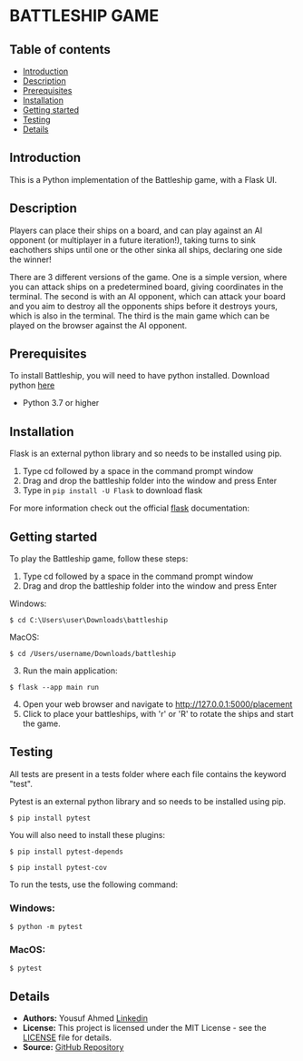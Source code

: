 
# BATTLESHIP GAME

## Table of contents
* [Introduction](#Introduction)
* [Description](#Description)
* [Prerequisites](#Prerequisites)
* [Installation](#Installation)
* [Getting started](#Getting-started)
* [Testing](#Testing)
* [Details](#Details)

## Introduction

This is a Python implementation of the Battleship game, with a Flask UI. 

## Description

Players can place their ships on a board, and can play against an AI opponent (or multiplayer in a future iteration!), taking turns to sink eachothers ships until one or the other sinka all ships, declaring one side the winner!

There are 3 different versions of the game. One is a simple version, where you can attack ships on a predetermined board, giving coordinates in the terminal. The second is with an AI opponent, which can attack your board and you aim to destroy all the opponents ships before it destroys yours, which is also in the terminal. The third is the main game which can be played on the browser against the AI opponent.

## Prerequisites

To install Battleship, you will need to have python installed. Download python [here](https://www.python.org/downloads/)
* Python 3.7 or higher

## Installation

Flask is an external python library and so needs to be installed using pip.

1) Type cd followed by a space in the command prompt window
2) Drag and drop the battleship folder into the window and press Enter
3) Type in `pip install -U Flask` to download flask

For more information check out the official [flask](https://flask.palletsprojects.com/en/3.0.x/installation/) documentation: 

## Getting started

To play the Battleship game, follow these steps:

1) Type cd followed by a space in the command prompt window
2) Drag and drop the battleship folder into the window and press Enter

Windows:
```
$ cd C:\Users\user\Downloads\battleship
```
MacOS:
```
$ cd /Users/username/Downloads/battleship
```

3) Run the main application:
```
$ flask --app main run
```

4) Open your web browser and navigate to http://127.0.0.1:5000/placement
5) Click to place your battleships, with 'r' or 'R' to rotate the ships and start the game.

## Testing

All tests are present in a tests folder where each file contains the keyword "test". 

Pytest is an external python library and so needs to be installed using pip.
```
$ pip install pytest
```

You will also need to install these plugins:
```
$ pip install pytest-depends

```
```
$ pip install pytest-cov
```

To run the tests, use the following command:

### Windows:
```
$ python -m pytest 
```
### MacOS:
```
$ pytest
```
## Details

* **Authors:** Yousuf Ahmed [Linkedin](https://www.linkedin.com/in/yousufaahmed/)
* **License:** This project is licensed under the MIT License - see the [LICENSE](LICENSE) file for details.
* **Source:** [GitHub Repository](https://github.com/yousufaahmed/Battleship)